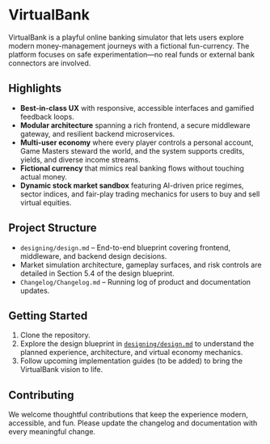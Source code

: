 # VirtualBank

VirtualBank is a playful online banking simulator that lets users explore modern money-management journeys with a fictional fun-currency. The platform focuses on safe experimentation—no real funds or external bank connectors are involved.

## Highlights
- **Best-in-class UX** with responsive, accessible interfaces and gamified feedback loops.
- **Modular architecture** spanning a rich frontend, a secure middleware gateway, and resilient backend microservices.
- **Multi-user economy** where every player controls a personal account, Game Masters steward the world, and the system supports credits, yields, and diverse income streams.
- **Fictional currency** that mimics real banking flows without touching actual money.
- **Dynamic stock market sandbox** featuring AI-driven price regimes, sector indices, and fair-play trading mechanics for users to buy and sell virtual equities.

## Project Structure
- `designing/design.md` – End-to-end blueprint covering frontend, middleware, and backend design decisions.
- Market simulation architecture, gameplay surfaces, and risk controls are detailed in Section 5.4 of the design blueprint.
- `Changelog/Changelog.md` – Running log of product and documentation updates.

## Getting Started
1. Clone the repository.
2. Explore the design blueprint in [`designing/design.md`](designing/design.md) to understand the planned experience, architecture, and virtual economy mechanics.
3. Follow upcoming implementation guides (to be added) to bring the VirtualBank vision to life.

## Contributing
We welcome thoughtful contributions that keep the experience modern, accessible, and fun. Please update the changelog and documentation with every meaningful change.
